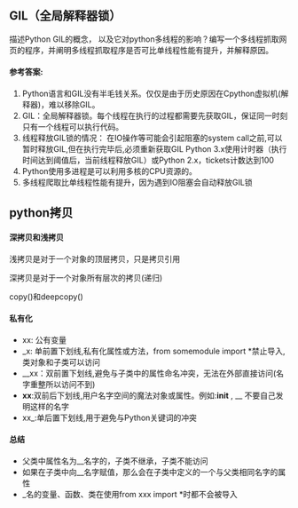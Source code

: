 ## GIL（全局解释器锁）
描述Python GIL的概念， 以及它对python多线程的影响？编写一个多线程抓取网页的程序，并阐明多线程抓取程序是否可比单线程性能有提升，并解释原因。

#### 参考答案:
1. Python语言和GIL没有半毛钱关系。仅仅是由于历史原因在Cpython虚拟机(解释器)，难以移除GIL。
2. GIL：全局解释器锁。每个线程在执行的过程都需要先获取GIL，保证同一时刻只有一个线程可以执行代码。
3. 线程释放GIL锁的情况： 在IO操作等可能会引起阻塞的system call之前,可以暂时释放GIL,但在执行完毕后,必须重新获取GIL Python 3.x使用计时器（执行时间达到阈值后，当前线程释放GIL）或Python 2.x，tickets计数达到100
4. Python使用多进程是可以利用多核的CPU资源的。
5. 多线程爬取比单线程性能有提升，因为遇到IO阻塞会自动释放GIL锁


## python拷贝
#### 深拷贝和浅拷贝
浅拷贝是对于一个对象的顶层拷贝，只是拷贝引用

深拷贝是对于一个对象所有层次的拷贝(递归)

copy()和deepcopy()


#### 私有化
- xx: 公有变量
- _x: 单前置下划线,私有化属性或方法，from somemodule import *禁止导入,类对象和子类可以访问
- __xx：双前置下划线,避免与子类中的属性命名冲突，无法在外部直接访问(名字重整所以访问不到)
- __xx__:双前后下划线,用户名字空间的魔法对象或属性。例如:__init__ , __ 不要自己发明这样的名字
- xx_:单后置下划线,用于避免与Python关键词的冲突

#### 总结
- 父类中属性名为__名字的，子类不继承，子类不能访问
- 如果在子类中向__名字赋值，那么会在子类中定义的一个与父类相同名字的属性
- _名的变量、函数、类在使用from xxx import *时都不会被导入
